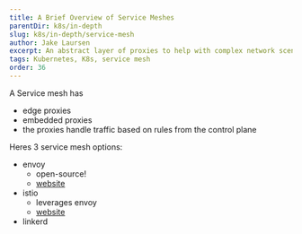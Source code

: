 ```yaml
---
title: A Brief Overview of Service Meshes
parentDir: k8s/in-depth
slug: k8s/in-depth/service-mesh
author: Jake Laursen
excerpt: An abstract layer of proxies to help with complex network scenarios
tags: Kubernetes, K8s, service mesh
order: 36
---
```


A Service mesh has
- edge proxies
- embedded proxies
- the proxies handle traffic based on rules from the control plane

Heres 3 service mesh options:
- envoy
  - open-source!
  - [website](https://www.envoyproxy.io)
- istio
  - leverages envoy
  - [website](https://istio.io)
- linkerd
